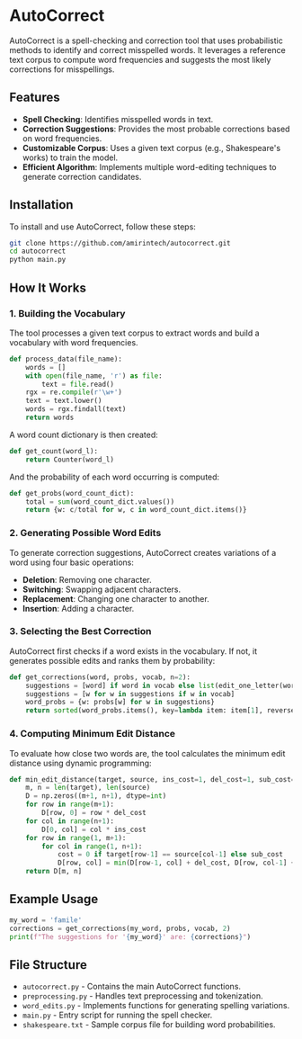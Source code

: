 # AutoCorrect

AutoCorrect is a spell-checking and correction tool that uses probabilistic methods to identify and correct misspelled words. It leverages a reference text corpus to compute word frequencies and suggests the most likely corrections for misspellings.

## Features

- **Spell Checking**: Identifies misspelled words in text.
- **Correction Suggestions**: Provides the most probable corrections based on word frequencies.
- **Customizable Corpus**: Uses a given text corpus (e.g., Shakespeare's works) to train the model.
- **Efficient Algorithm**: Implements multiple word-editing techniques to generate correction candidates.

## Installation

To install and use AutoCorrect, follow these steps:

```bash
git clone https://github.com/amirintech/autocorrect.git
cd autocorrect
python main.py
```

## How It Works

### 1. Building the Vocabulary

The tool processes a given text corpus to extract words and build a vocabulary with word frequencies.

```python
def process_data(file_name):
    words = []
    with open(file_name, 'r') as file:
        text = file.read()
    rgx = re.compile(r'\w+')
    text = text.lower()
    words = rgx.findall(text)
    return words
```

A word count dictionary is then created:

```python
def get_count(word_l):
    return Counter(word_l)
```

And the probability of each word occurring is computed:

```python
def get_probs(word_count_dict):
    total = sum(word_count_dict.values())
    return {w: c/total for w, c in word_count_dict.items()}
```

### 2. Generating Possible Word Edits

To generate correction suggestions, AutoCorrect creates variations of a word using four basic operations:

- **Deletion**: Removing one character.
- **Switching**: Swapping adjacent characters.
- **Replacement**: Changing one character to another.
- **Insertion**: Adding a character.

### 3. Selecting the Best Correction

AutoCorrect first checks if a word exists in the vocabulary. If not, it generates possible edits and ranks them by probability:

```python
def get_corrections(word, probs, vocab, n=2):
    suggestions = [word] if word in vocab else list(edit_one_letter(word))
    suggestions = [w for w in suggestions if w in vocab]
    word_probs = {w: probs[w] for w in suggestions}
    return sorted(word_probs.items(), key=lambda item: item[1], reverse=True)[:n]
```

### 4. Computing Minimum Edit Distance

To evaluate how close two words are, the tool calculates the minimum edit distance using dynamic programming:

```python
def min_edit_distance(target, source, ins_cost=1, del_cost=1, sub_cost=2):
    m, n = len(target), len(source)
    D = np.zeros((m+1, n+1), dtype=int)
    for row in range(m+1):
        D[row, 0] = row * del_cost
    for col in range(n+1):
        D[0, col] = col * ins_cost
    for row in range(1, m+1):
        for col in range(1, n+1):
            cost = 0 if target[row-1] == source[col-1] else sub_cost
            D[row, col] = min(D[row-1, col] + del_cost, D[row, col-1] + ins_cost, D[row-1, col-1] + cost)
    return D[m, n]
```

## Example Usage

```python
my_word = 'famile'
corrections = get_corrections(my_word, probs, vocab, 2)
print(f"The suggestions for '{my_word}' are: {corrections}")
```

## File Structure

- `autocorrect.py` - Contains the main AutoCorrect functions.
- `preprocessing.py` - Handles text preprocessing and tokenization.
- `word_edits.py` - Implements functions for generating spelling variations.
- `main.py` - Entry script for running the spell checker.
- `shakespeare.txt` - Sample corpus file for building word probabilities.

